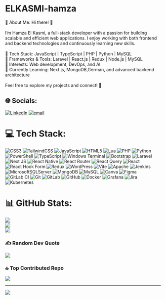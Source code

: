 # ELKASMI-hamza
💫 About Me:
Hi there! 👋<br><br>I’m Hamza El Kasmi, a full-stack developer with a passion for building scalable and efficient web applications. I enjoy working with both frontend and backend technologies and continuously learning new skills.<br><br>
🔹 Tech Stack: JavaScript | TypeScript | PHP | Python | MySQL<br>
🔹 Frameworks & Tools: Laravel | React.js | Redux | Node.js | MySQL<br>
🔹 Interests: Web development, DevOps, and AI<br>
🔹 Currently Learning: Next.js, MongoDB,German, and advanced backend architecture<br><br>Feel free to explore my projects and connect! 🚀<br>


## 🌐 Socials:
[![LinkedIn](https://img.shields.io/badge/LinkedIn-%230077B5.svg?logo=linkedin&logoColor=white)](https://linkedin.com/in/hamza-el-kasmi) [![email](https://img.shields.io/badge/Email-D14836?logo=gmail&logoColor=white)](mailto:Elkasmihamza05@gmail.com) 

# 💻 Tech Stack:
![CSS3](https://img.shields.io/badge/css3-%231572B6.svg?style=flat-square&logo=css3&logoColor=white) 
![TailwindCSS](https://img.shields.io/badge/tailwindcss-%2338B2AC.svg?style=flat-square&logo=tailwind-css&logoColor=white)
![JavaScript](https://img.shields.io/badge/javascript-%23323330.svg?style=flat-square&logo=javascript&logoColor=%23F7DF1E) 
![HTML5](https://img.shields.io/badge/html5-%23E34F26.svg?style=flat-square&logo=html5&logoColor=white) 
![Lua](https://img.shields.io/badge/lua-%232C2D72.svg?style=flat-square&logo=lua&logoColor=white) 
![PHP](https://img.shields.io/badge/php-%23777BB4.svg?style=flat-square&logo=php&logoColor=white) 
![Python](https://img.shields.io/badge/python-3670A0?style=flat-square&logo=python&logoColor=ffdd54) 
![PowerShell](https://img.shields.io/badge/PowerShell-%235391FE.svg?style=flat-square&logo=powershell&logoColor=white) 
![TypeScript](https://img.shields.io/badge/typescript-%23007ACC.svg?style=flat-square&logo=typescript&logoColor=white) 
![Windows Terminal](https://img.shields.io/badge/Windows%20Terminal-%234D4D4D.svg?style=flat-square&logo=windows-terminal&logoColor=white) 
![Bootstrap](https://img.shields.io/badge/bootstrap-%238511FA.svg?style=flat-square&logo=bootstrap&logoColor=white) 
![Laravel](https://img.shields.io/badge/laravel-%23FF2D20.svg?style=flat-square&logo=laravel&logoColor=white) 
![Next JS](https://img.shields.io/badge/Next-black?style=flat-square&logo=next.js&logoColor=white) 
![React Native](https://img.shields.io/badge/react_native-%2320232a.svg?style=flat-square&logo=react&logoColor=%2361DAFB)
![React Router](https://img.shields.io/badge/React_Router-CA4245?style=flat-square&logo=react-router&logoColor=white)
![React Query](https://img.shields.io/badge/-React%20Query-FF4154?style=flat-square&logo=react%20query&logoColor=white)
![React](https://img.shields.io/badge/react-%2320232a.svg?style=flat-square&logo=react&logoColor=%2361DAFB)
![React Hook Form](https://img.shields.io/badge/React%20Hook%20Form-%23EC5990.svg?style=flat-square&logo=reacthookform&logoColor=white)
![Redux](https://img.shields.io/badge/redux-%23593d88.svg?style=flat-square&logo=redux&logoColor=white) 
![WordPress](https://img.shields.io/badge/WordPress-%23117AC9.svg?style=flat-square&logo=WordPress&logoColor=white)
![Vite](https://img.shields.io/badge/vite-%23646CFF.svg?style=flat-square&logo=vite&logoColor=white) 
![Apache](https://img.shields.io/badge/apache-%23D42029.svg?style=flat-square&logo=apache&logoColor=white)
![Jenkins](https://img.shields.io/badge/jenkins-%232C5263.svg?style=flat-square&logo=jenkins&logoColor=white)
![MicrosoftSQLServer](https://img.shields.io/badge/Microsoft%20SQL%20Server-CC2927?style=flat-square&logo=microsoft%20sql%20server&logoColor=white) 
![MongoDB](https://img.shields.io/badge/MongoDB-%234ea94b.svg?style=flat-square&logo=mongodb&logoColor=white) 
![MySQL](https://img.shields.io/badge/mysql-4479A1.svg?style=flat-square&logo=mysql&logoColor=white) 
![Canva](https://img.shields.io/badge/Canva-%2300C4CC.svg?style=flat-square&logo=Canva&logoColor=white)
![Figma](https://img.shields.io/badge/figma-%23F24E1E.svg?style=flat-square&logo=figma&logoColor=white)
![GitLab CI](https://img.shields.io/badge/gitlab%20CI-%23181717.svg?style=flat-square&logo=gitlab&logoColor=white) 
![Git](https://img.shields.io/badge/git-%23F05033.svg?style=flat-square&logo=git&logoColor=white)
![GitLab](https://img.shields.io/badge/gitlab-%23181717.svg?style=flat-square&logo=gitlab&logoColor=white)
![GitHub](https://img.shields.io/badge/github-%23121011.svg?style=flat-square&logo=github&logoColor=white)
![Docker](https://img.shields.io/badge/docker-%230db7ed.svg?style=flat-square&logo=docker&logoColor=white) 
![Grafana](https://img.shields.io/badge/grafana-%23F46800.svg?style=flat-square&logo=grafana&logoColor=white) 
![Jira](https://img.shields.io/badge/jira-%230A0FFF.svg?style=flat-square&logo=jira&logoColor=white) 
![Kubernetes](https://img.shields.io/badge/kubernetes-%23326ce5.svg?style=flat-square&logo=kubernetes&logoColor=white)
# 📊 GitHub Stats:
![](https://github-readme-stats.vercel.app/api?username=Elkas-Hamza&theme=dark&hide_border=false&include_all_commits=true&count_private=true)<br/>
![](https://nirzak-streak-stats.vercel.app/?user=Elkas-Hamza&theme=dark&hide_border=false)<br/>
![](https://github-readme-stats.vercel.app/api/top-langs/?username=Elkas-Hamza&theme=dark&hide_border=false&include_all_commits=true&count_private=true&layout=compact)
### ✍️ Random Dev Quote
![](https://quotes-github-readme.vercel.app/api?type=vetical&theme=radical)

### 🔝 Top Contributed Repo
![](https://github-contributor-stats.vercel.app/api?username=Elkas-Hamza&limit=5&theme=dark&combine_all_yearly_contributions=true)

---
[![](https://visitcount.itsvg.in/api?id=Elkas-Hamza&icon=0&color=0)](https://visitcount.itsvg.in)
